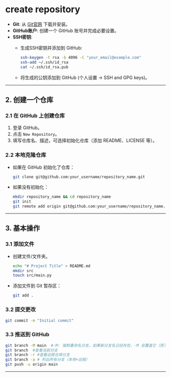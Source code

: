 # create repository

- **Git**: 从 [Git官网](https://git-scm.com/) 下载并安装。
- **GitHub账户**: 创建一个 GitHub 账号并完成必要设置。
- **SSH密钥**:
    - 生成SSH密钥并添加到 GitHub:
        
        ```bash
        ssh-keygen -t rsa -b 4096 -C "your_email@example.com"
        ssh-add ~/.ssh/id_rsa
        cat ~/.ssh/id_rsa.pub
        ```
        
    - 将生成的公钥添加到 GitHub (个人设置 -> SSH and GPG keys)。

---

## **2. 创建一个仓库**

### **2.1 在 GitHub 上创建仓库**

1. 登录 GitHub。
2. 点击 `New Repository`。
3. 填写仓库名、描述，可选择初始化仓库（添加 README、LICENSE 等）。

### **2.2 本地克隆仓库**

- 如果在 GitHub 初始化了仓库：
    
    ```bash
    git clone git@github.com:your_username/repository_name.git
    ```
    
- 如果没有初始化：
    
    ```bash
    mkdir repository_name && cd repository_name
    git init
    git remote add origin git@github.com:your_username/repository_name.git
    
    ```
    

---

## **3. 基本操作**

### **3.1 添加文件**

- 创建文件/文件夹。
    
    ```bash
    echo "# Project Title" > README.md
    mkdir src
    touch src/main.py
    ```
    
- 添加文件到 Git 暂存区：
    
    ```bash
    git add .
    ```
    

### **3.2 提交更改**

```bash
git commit -m "Initial commit"
```

### **3.3 推送到 GitHub**

```bash
git branch -M main  #-M: 强制重命名分支。如果新分支名已经存在，-M 会覆盖它（而不需要先删除已有分支）。 这样可以确保主分支是 main
git branch  #查看当前分支
git branch -r #查看远程仓库分支
git branch -a # 列出所有分支（本地+远程）
git push -u origin main
```

---